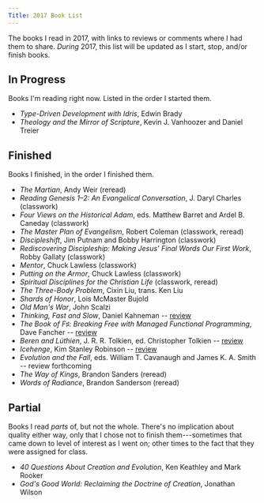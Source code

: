 ```yaml
---
Title: 2017 Book List
---
```


The books I read in 2017, with links to reviews or comments where I had them to share. *During* 2017, this list will be updated as I start, stop, and/or finish books.

## In Progress

Books I'm reading right now. Listed in the order I started them.

- _Type-Driven Development with Idris_, Edwin Brady
- _Theology and the Mirror of Scripture_, Kevin J. Vanhoozer and Daniel Treier

## Finished

Books I finished, in the order I finished them.

- _The Martian_, Andy Weir (reread)
- _Reading Genesis 1–2: An Evangelical Conversation_, J. Daryl Charles (classwork)
- _Four Views on the Historical Adam_, eds. Matthew Barret and Ardel B. Caneday (classwork)
- _The Master Plan of Evangelism_, Robert Coleman (classwork, reread)
- _Discipleshift_, Jim Putnam and Bobby Harrington (classwork)
- _Rediscovering Discipleship: Making Jesus' Final Words Our First Work_, Robby Gallaty (classwork)
- _Mentor_, Chuck Lawless (classwork)
- _Putting on the Armor_, Chuck Lawless (classwork)
- _Spiritual Disciplines for the Christian Life_ (classwork, reread)
- _The Three-Body Problem_, Cixin Liu, trans. Ken Liu
- _Shards of Honor_, Lois McMaster Bujold
- _Old Man's War_, John Scalzi
- _Thinking, Fast and Slow_, Daniel Kahneman -- [review](/2017/thinking-fast-and-slow-a-review.html)
- _The Book of F♯: Breaking Free with Managed Functional Programming_, Dave Fancher -- [review](http://www.chriskrycho.com/2017/the-book-of-f.html)
- _Beren and Lúthien_, J. R. R. Tolkien, ed. Christopher Tolkien -- [review](http://www.chriskrycho.com/2017/beren-and-luthien.html)
- _Icehenge_, Kim Stanley Robinson -- [review](http://www.chriskrycho.com/2017/icehenge.html)
- _Evolution and the Fall_, eds. William T. Cavanaugh and James K. A. Smith -- review forthcoming
- _The Way of Kings_, Brandon Sanders (reread)
- _Words of Radiance_, Brandon Sanderson (reread)

## Partial

Books I read *parts* of, but not the whole. There's no implication about quality either way, only that I chose not to finish them---sometimes that came down to level of interest as I went on; other times to the fact that they were assigned for class.

- _40 Questions About Creation and Evolution_,  Ken Keathley and Mark Rooker
- _God's Good World: Reclaiming the Doctrine of Creation_, Jonathan Wilson
